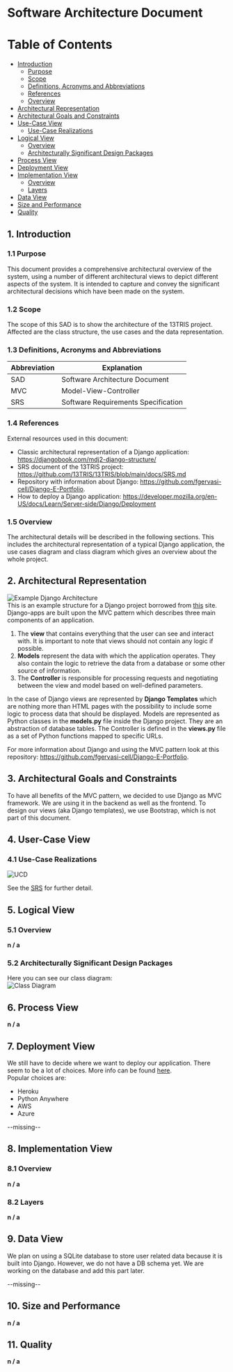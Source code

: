 # Software Architecture Document

# Table of Contents

- [Introduction](#1-introduction)
    - [Purpose](#11-purpose)
    - [Scope](#12-scope)
    - [Definitions, Acronyms and Abbreviations](#13-definitions-acronyms-and-abbreviations)
    - [References](#14-references)
    - [Overview](#15-overview)
- [Architectural Representation](#2-architectural-representation)
- [Architectural Goals and Constraints](#3-architectural-goals-and-constraints)
- [Use-Case View](#4-use-case-view)
    - [Use-Case Realizations](#41-use-case-realizations)
- [Logical View](#5-logical-view)
    - [Overview](#51-overview)
    - [Architecturally Significant Design Packages](#52-architecturally-significant-design-packages)
- [Process View](#6-process-view)
- [Deployment View](#7-deployment-view)
- [Implementation View](#8-implementation-view)
    - [Overview](#81-overview)
    - [Layers](#82-layers)
- [Data View](#9-data-view)
- [Size and Performance](#10-size-and-performance)
- [Quality](#11-quality)

## 1. Introduction

### 1.1 Purpose

This document provides a comprehensive architectural overview of the system, using a number of different architectural
views to depict different aspects of the system. It is intended to capture and convey the significant architectural
decisions which have been made on the system.

### 1.2 Scope

The scope of this SAD is to show the architecture of the 13TRIS project. Affected are the class structure, the use cases
and the data representation.

### 1.3 Definitions, Acronyms and Abbreviations

|Abbreviation|Explanation                        |
|------------|-----------------------------------|
|SAD         |Software Architecture Document     |
|MVC         |Model-View-Controller              |
|SRS         |Software Requirements Specification|

### 1.4 References

External resources used in this document:

- Classic architectural representation of a Django application: https://djangobook.com/mdj2-django-structure/
- SRS document of the 13TRIS project: https://github.com/13TRIS/13TRIS/blob/main/docs/SRS.md
- Repository with information about Django: https://github.com/fgervasi-cell/Django-E-Portfolio.
- How to deploy a Django application: https://developer.mozilla.org/en-US/docs/Learn/Server-side/Django/Deployment

### 1.5 Overview

The architectural details will be described in the following sections. This includes the architectural representation of
a typical Django application, the use cases diagram and class diagram which gives an overview about the whole project.

## 2. Architectural Representation

![Example Django Architecture](SAD/mtv_drawing2_new.png)  
This is an example structure for a Django project borrowed from [this](https://djangobook.com/mdj2-django-structure/)
site. Django-apps are built upon the MVC pattern which describes three main components of an application.

1. The **view** that contains everything that the user can see and interact with. It is important to note that views
   should not contain any logic if possible.
2. **Models** represent the data with which the application operates. They also contain the logic to retrieve the data
   from a database or some other source of information.
3. The **Controller** is responsible for processing requests and negotiating between the view and model based on
   well-defined parameters.

In the case of Django views are represented by **Django Templates** which are nothing more than HTML pages with the
possibility to include some logic to process data that should be displayed. Models are represented as Python classes in
the **models.py** file inside the Django project. They are an abstraction of database tables. The Controller is defined
in the **views.py** file as a set of Python functions mapped to specific URLs.

For more information about Django and using the MVC pattern look at this
repository: https://github.com/fgervasi-cell/Django-E-Portfolio.

## 3. Architectural Goals and Constraints

To have all benefits of the MVC pattern, we decided to use Django as MVC framework. We are using it in the backend as
well as the frontend. To design our views (aka Django templates), we use Bootstrap, which is not part of this document.

## 4. User-Case View

### 4.1 Use-Case Realizations

![UCD](diagrams/UML-use-case-diagram.drawio.svg)

See the [SRS](SRS.md) for further detail.

## 5. Logical View

### 5.1 Overview

**n / a**

### 5.2 Architecturally Significant Design Packages

Here you can see our class diagram:  
![Class Diagram](diagrams/class_diagram.svg)

## 6. Process View

**n / a**

## 7. Deployment View

We still have to decide where we want to deploy our application. There seem to be a lot of choices. More info can be
found [here](https://developer.mozilla.org/en-US/docs/Learn/Server-side/Django/Deployment).  
Popular choices are:

- Heroku
- Python Anywhere
- AWS
- Azure

--missing--

## 8. Implementation View

### 8.1 Overview

**n / a**

### 8.2 Layers

**n / a**

## 9. Data View

We plan on using a SQLite database to store user related data because it is built into Django. However, we do not have a
DB schema yet. We are working on the database and add this part later.

--missing--

## 10. Size and Performance

**n / a**

## 11. Quality

**n / a**
